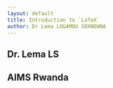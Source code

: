 ```yaml
---
layout: default
title: Introduction to `LaTeX`
author: Dr Lema LOGAMOU SEKNEWNA
---
```


## Dr. Lema LS
## AIMS Rwanda
